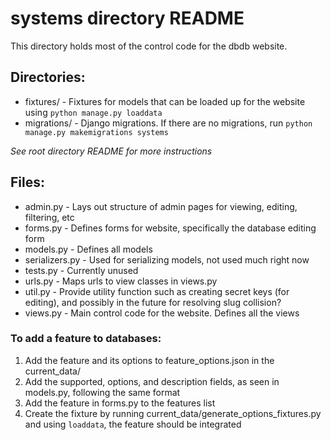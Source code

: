 # systems directory README

This directory holds most of the control code for the dbdb website.

## Directories:
* fixtures/ - Fixtures for models that can be loaded up for the website using `python manage.py loaddata`
* migrations/ - Django migrations. If there are no migrations, run `python manage.py makemigrations systems`

*See root directory README for more instructions*

## Files:
* admin.py - Lays out structure of admin pages for viewing, editing, filtering, etc
* forms.py - Defines forms for website, specifically the database editing form
* models.py - Defines all models
* serializers.py - Used for serializing models, not used much right now
* tests.py - Currently unused
* urls.py - Maps urls to view classes in views.py
* util.py - Provide utility function such as creating secret keys (for editing), and possibly in the future for resolving slug collision?
* views.py - Main control code for the website. Defines all the views

### To add a feature to databases:
1. Add the feature and its options to feature_options.json in the current_data/
2. Add the supported, options, and description fields, as seen in models.py, following the same format
3. Add the feature in forms.py to the features list
4. Create the fixture by running current_data/generate_options_fixtures.py and using `loaddata`, the feature should be integrated

